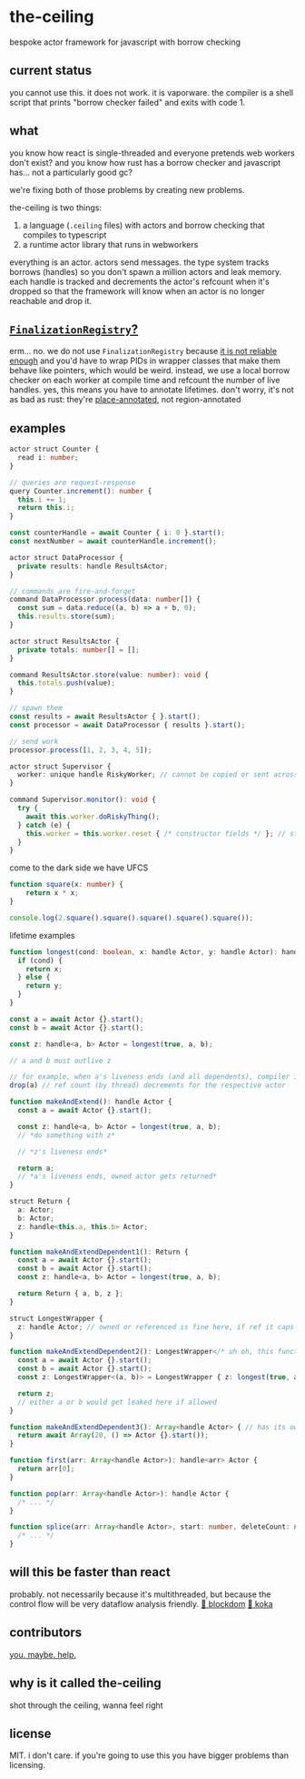 # the-ceiling

bespoke actor framework for javascript with borrow checking

## current status

you cannot use this. it does not work. it is vaporware. the compiler is a shell script that prints "borrow checker failed" and exits with code 1.

## what

you know how react is single-threaded and everyone pretends web workers don't exist? and you know how rust has a borrow checker and javascript has... not a particularly good gc?

we're fixing both of those problems by creating new problems.

the-ceiling is two things:

1. a language (`.ceiling` files) with actors and borrow checking that compiles to typescript
2. a runtime actor library that runs in webworkers

everything is an actor. actors send messages. the type system tracks borrows (handles) so you don't spawn a million actors and leak memory. each handle is tracked and decrements the actor's refcount when it's dropped so that the framework will know when an actor is no longer reachable and drop it.

## [`FinalizationRegistry`?](https://developer.mozilla.org/en-US/docs/Web/JavaScript/Reference/Global_Objects/FinalizationRegistry)

erm... no. we do not use `FinalizationRegistry` because [it is not reliable enough](https://developer.mozilla.org/en-US/docs/Web/JavaScript/Reference/Global_Objects/FinalizationRegistry#notes_on_cleanup_callbacks) and you'd have to wrap PIDs in wrapper classes that make them behave like pointers, which would be weird. instead, we use a local borrow checker on each worker at compile time and refcount the number of live handles. yes, this means you have to annotate lifetimes. don't worry, it's not as bad as rust: they're [place-annotated](https://smallcultfollowing.com/babysteps/blog/2024/03/04/borrow-checking-without-lifetimes/), not region-annotated

## examples

```ts
actor struct Counter {
  read i: number;
}

// queries are request-response
query Counter.increment(): number {
  this.i += 1;
  return this.i;
}

const counterHandle = await Counter { i: 0 }.start();
const nextNumber = await counterHandle.increment();
```

```ts
actor struct DataProcessor {
  private results: handle ResultsActor;
}

// commands are fire-and-forget
command DataProcessor.process(data: number[]) {
  const sum = data.reduce((a, b) => a + b, 0);
  this.results.store(sum);
}

actor struct ResultsActor {
  private totals: number[] = [];
}

command ResultsActor.store(value: number): void {
  this.totals.push(value);
}

// spawn them
const results = await ResultsActor { }.start();
const processor = await DataProcessor { results }.start();

// send work
processor.process([1, 2, 3, 4, 5]);
```

```ts
actor struct Supervisor {
  worker: unique handle RiskyWorker; // cannot be copied or sent across workers, resettable
}

command Supervisor.monitor(): void {
  try {
    await this.worker.doRiskyThing();
  } catch (e) {
    this.worker = this.worker.reset { /* constructor fields */ }; // state is reset
  }
}
```

come to the dark side we have UFCS

```ts
function square(x: number) {
    return x * x;
}

console.log(2.square().square().square().square().square());
```

lifetime examples

```ts
function longest(cond: boolean, x: handle Actor, y: handle Actor): handle<x, y> Actor { // must live shorter than *the handles in* x and y
  if (cond) {
    return x;
  } else {
    return y;
  }
}

const a = await Actor {}.start();
const b = await Actor {}.start();

const z: handle<a, b> Actor = longest(true, a, b);

// a and b must outlive z

// for example, when a's liveness ends (and all dependents), compiler inserts
drop(a) // ref count (by thread) decrements for the respective actor
```

```ts
function makeAndExtend(): handle Actor {
  const a = await Actor {}.start();

  const z: handle<a, b> Actor = longest(true, a, b);
  // *do something with z*

  // *z's liveness ends*

  return a;
  // *a's liveness ends, owned actor gets returned*
}
```

```ts
struct Return {
  a: Actor;
  b: Actor;
  z: handle<this.a, this.b> Actor;
}

function makeAndExtendDependent1(): Return {
  const a = await Actor {}.start();
  const b = await Actor {}.start();
  const z: handle<a, b> Actor = longest(true, a, b);

  return Return { a, b, z };
}

struct LongestWrapper {
  z: handle Actor; // owned or referenced is fine here, if ref it caps the place lifetime
}

function makeAndExtendDependent2(): LongestWrapper</* uh oh, this function is impossible */> {
  const a = await Actor {}.start();
  const b = await Actor {}.start();
  const z: LongestWrapper<(a, b)> = LongestWrapper { z: longest(true, a, b) };

  return z;
  // either a or b would get leaked here if allowed
}

function makeAndExtendDependent3(): Array<handle Actor> { // has its own lifetime
  return await Array(20, () => Actor {}.start());
}
```

```ts
function first(arr: Array<handle Actor>): handle<arr> Actor {
  return arr[0];
}

function pop(arr: Array<handle Actor>): handle Actor {
  /* ... */
}

function splice(arr: Array<handle Actor>, start: number, deleteCount: number): Array<handle Actor> {
  /* ... */
}
```

## will this be faster than react

probably. not necessarily because it's multithreaded, but because the control flow will be very dataflow analysis friendly. [🙏 blockdom](https://github.com/ged-odoo/blockdom) [🙏 koka](https://www.microsoft.com/en-us/research/wp-content/uploads/2020/11/perceus-tr-v1.pdf)

## contributors

[you. maybe. help.](https://discord.gg/nRutVAZ8pv)

## why is it called the-ceiling

shot through the ceiling, wanna feel right

## license

MIT. i don't care. if you're going to use this you have bigger problems than licensing.
